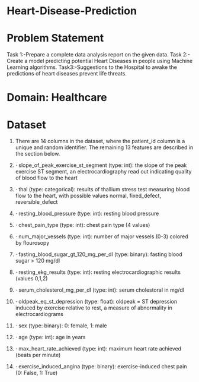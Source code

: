 # Heart-Disease-Prediction

# Problem Statement

Task 1:-Prepare a complete data analysis report on the given data.
Task 2:- Create a model predicting potential Heart Diseases in people using
Machine Learning algorithms.
Task3:-Suggestions to the Hospital to awake the predictions of heart diseases
prevent life threats.

# Domain: Healthcare

# Dataset
1. There are 14 columns in the dataset, where the patient_id column is a unique and
random identifier. The remaining 13 features are described in the section below.
2. · slope_of_peak_exercise_st_segment (type: int): the slope of the peak exercise ST
segment, an electrocardiography read out indicating quality of blood flow to the heart
3. · thal (type: categorical): results of thallium stress test measuring blood flow to
the heart, with possible values normal, fixed_defect, reversible_defect
4. · resting_blood_pressure (type: int): resting blood pressure
5. · chest_pain_type (type: int): chest pain type (4 values)
6. · num_major_vessels (type: int): number of major vessels (0-3) colored by
flourosopy
7. · fasting_blood_sugar_gt_120_mg_per_dl (type: binary): fasting blood sugar &gt; 120
mg/dl
8. · resting_ekg_results (type: int): resting electrocardiographic results (values 0,1,2)
9. · serum_cholesterol_mg_per_dl (type: int): serum cholestoral in mg/dl
10. · oldpeak_eq_st_depression (type: float): oldpeak = ST depression induced by
exercise relative to rest, a measure of abnormality in electrocardiograms
11. · sex (type: binary): 0: female, 1: male
12. · age (type: int): age in years
13. · max_heart_rate_achieved (type: int): maximum heart rate achieved (beats per
minute)

14. · exercise_induced_angina (type: binary): exercise-induced chest pain (0: False, 1:
True)

